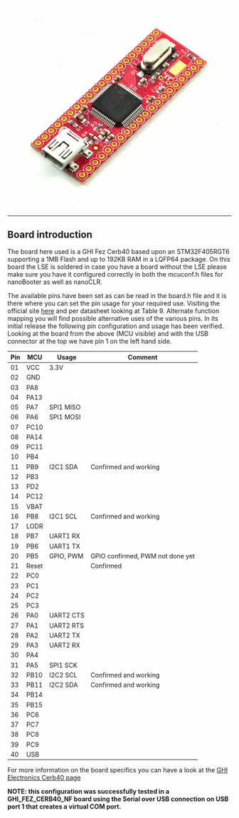 ![GHI FEZ CERB40](https://github.com/nanoframework/nf-Community-Targets/blob/master/CMSIS-OS/ChibiOS/GHI_FEZ_CERB40_NF/resources/cerb40.jpg)

-----

## Board introduction ##

The board here used is a GHI Fez Cerb40 based upon an STM32F405RGT6 supporting a 1MB Flash and up to 192KB RAM in a LQFP64 package. On this board the LSE is soldered in case you have a board without the LSE please make sure you have it configured correctly in both the mcuconf.h files for nanoBooter as well as nanoCLR. 

The available pins have been set as can be read in the board.h file and it is there where you can set the pin usage for your required use. Visiting the official site [here](http://www.st.com/content/st_com/en/products/microcontrollers/stm32-32-bit-arm-cortex-mcus/stm32-high-performance-mcus/stm32f4-series/stm32f405-415/stm32f405rg.html) and per datasheet looking at Table 9. Alternate function mapping you will find possible alternative uses of the various pins. In its initial release the following pin configuration and usage has been verified. Looking at the board from the above (MCU visible) and with the USB connector at the top we have pin 1 on the left hand side.

| Pin | MCU | Usage | Comment |
|:-|---|---|---|
| 01 | VCC | 3.3V | |
| 02 | GND | | |
| 03 | PA8 | | |
| 04 | PA13 | | |
| 05 | PA7 | SPI1 MISO | |
| 06 | PA6 | SPI1 MOSI | |
| 07 | PC10 | | |
| 08 | PA14 | | |
| 09 | PC11 | | |
| 10 | PB4 | | |
| 11 | PB9 | I2C1 SDA | Confirmed and working |
| 12 | PB3 | | |
| 13 | PD2 | | |
| 14 | PC12 | | |
| 15 | VBAT | | |
| 16 | PB8 | I2C1 SCL | Confirmed and working |
| 17 | LODR | | |
| 18 | PB7 | UART1 RX | |
| 19 | PB6 | UART1 TX | |
| 20 | PB5 | GPIO, PWM | GPIO confirmed, PWM not done yet |
| 21 | Reset | | Confirmed |
| 22 | PC0 | | |
| 23 | PC1 | | |
| 24 | PC2 | | |
| 25 | PC3 | | |
| 26 | PA0 | UART2 CTS | |
| 27 | PA1 | UART2 RTS | |
| 28 | PA2 | UART2 TX | |
| 29 | PA3 | UART2 RX | |
| 30 | PA4 | | |
| 31 | PA5 | SPI1 SCK | |
| 32 | PB10 | I2C2 SCL | Confirmed and working |
| 33 | PB11 | I2C2 SDA | Confirmed and working |
| 34 | PB14 | | |
| 35 | PB15 | | |
| 36 | PC6 | | |
| 37 | PC7 | | |
| 38 | PC8 | | |
| 39 | PC9 | | |
| 40 | USB | | |

For more information on the board specifics you can have a look at the [GHI Electronics Cerb40 page](http://old.ghielectronics.com/catalog/product/353)

**NOTE: this configuration was successfully tested in a GHI_FEZ_CERB40_NF board using the Serial over USB connection on USB port 1 that creates a virtual COM port.**
